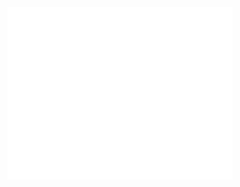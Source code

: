 <!-- ### Hi there 👋

![Avm07 Github Stats](https://github-readme-stats.vercel.app/api?username=Avm07&count_private=true&show_icons=true&theme=tokyonight)
[![Top Langs](https://github-readme-stats.vercel.app/api/top-langs/?username=Avm07&layout=compact)](https://github.com/anuraghazra/github-readme-stats)
 -->
<img align="center" src="/github-metrics.svg" alt="Metrics" width="400">
